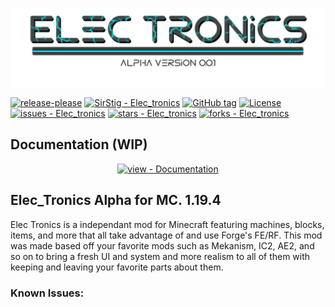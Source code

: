 ![Mod Logo](https://github.com/SirStig/Elec_tronics/blob/dev-1.19.4/src/main/resources/assets/elec_tronics/textures/modlogo.png)

[![release-please](https://github.com/SirStig/Elec_tronics/actions/workflows/release-please.yml/badge.svg?branch=dev-1.19.4)](https://github.com/SirStig/Elec_tronics/actions/workflows/release-please.yml)
[![SirStig - Elec_tronics](https://img.shields.io/static/v1?label=SirStig&message=Elec_tronics&color=blue&logo=github)](https://github.com/SirStig/Elec_tronics "Go to GitHub repo")
[![GitHub tag](https://img.shields.io/github/tag/SirStig/Elec_tronics?include_prereleases=&sort=semver&color=blue)](https://github.com/SirStig/Elec_tronics/releases/)
[![License](https://img.shields.io/badge/License-MIT-blue)](#license)
[![issues - Elec_tronics](https://img.shields.io/github/issues/SirStig/Elec_tronics)](https://github.com/SirStig/Elec_tronics/issues)
[![stars - Elec_tronics](https://img.shields.io/github/stars/SirStig/Elec_tronics?style=social)](https://github.com/SirStig/Elec_tronics)
[![forks - Elec_tronics](https://img.shields.io/github/forks/SirStig/Elec_tronics?style=social)](https://github.com/SirStig/Elec_tronics)
<div align="center">
</div>

## Documentation (WIP)

<div align="center">

[![view - Documentation](https://img.shields.io/badge/view-Documentation-blue?style=for-the-badge)](/docs/ "Go to project documentation")

</div>

## Elec_Tronics Alpha for MC. 1.19.4

<div align="center">
</div>
Elec Tronics is a independant mod for Minecraft featuring machines, blocks, items, and more that all take advantage of and use Forge's FE/RF. This mod was made based off your favorite mods such as Mekanism, IC2, AE2, and so on to bring a fresh UI and system and more realism to all of them with keeping and leaving your favorite parts about them.

### Known Issues:

<div align="center">
</div>


